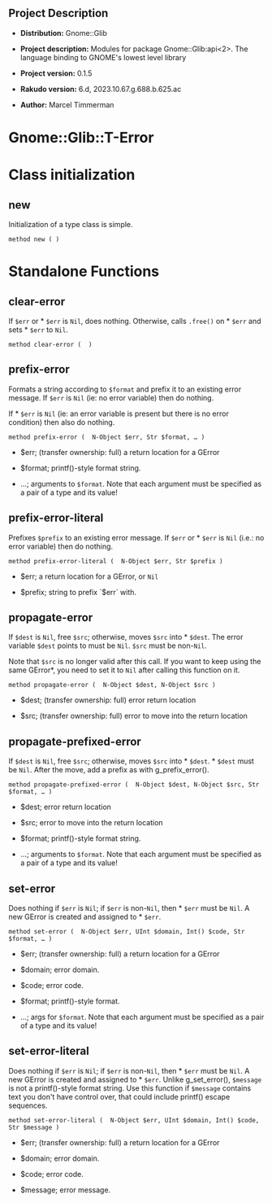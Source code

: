 Project Description
-------------------

  * **Distribution:** Gnome::Glib

  * **Project description:** Modules for package Gnome::Glib:api<2>. The language binding to GNOME's lowest level library

  * **Project version:** 0.1.5

  * **Rakudo version:** 6.d, 2023.10.67.g.688.b.625.ac

  * **Author:** Marcel Timmerman

Gnome::Glib::T-Error
====================

Class initialization
====================

new
---

Initialization of a type class is simple.

    method new ( )

Standalone Functions
====================

clear-error
-----------

If `$err` or * `$err` is `Nil`, does nothing. Otherwise, calls `.free()` on * `$err` and sets * `$err` to `Nil`.

    method clear-error (  )

prefix-error
------------

Formats a string according to `$format` and prefix it to an existing error message. If `$err` is `Nil` (ie: no error variable) then do nothing.

If * `$err` is `Nil` (ie: an error variable is present but there is no error condition) then also do nothing.

    method prefix-error (  N-Object $err, Str $format, … )

  * $err; (transfer ownership: full) a return location for a GError

  * $format; printf()-style format string.

  * …; arguments to `$format`. Note that each argument must be specified as a pair of a type and its value!

prefix-error-literal
--------------------

Prefixes `$prefix` to an existing error message. If `$err` or * `$err` is `Nil` (i.e.: no error variable) then do nothing.

    method prefix-error-literal (  N-Object $err, Str $prefix )

  * $err; a return location for a GError, or `Nil`

  * $prefix; string to prefix `$err` with.

propagate-error
---------------

If `$dest` is `Nil`, free `$src`; otherwise, moves `$src` into * `$dest`. The error variable `$dest` points to must be `Nil`. `$src` must be non-`Nil`.

Note that `$src` is no longer valid after this call. If you want to keep using the same GError*, you need to set it to `Nil` after calling this function on it.

    method propagate-error (  N-Object $dest, N-Object $src )

  * $dest; (transfer ownership: full) error return location

  * $src; (transfer ownership: full) error to move into the return location

propagate-prefixed-error
------------------------

If `$dest` is `Nil`, free `$src`; otherwise, moves `$src` into * `$dest`. * `$dest` must be `Nil`. After the move, add a prefix as with g_prefix_error().

    method propagate-prefixed-error (  N-Object $dest, N-Object $src, Str $format, … )

  * $dest; error return location

  * $src; error to move into the return location

  * $format; printf()-style format string.

  * …; arguments to `$format`. Note that each argument must be specified as a pair of a type and its value!

set-error
---------

Does nothing if `$err` is `Nil`; if `$err` is non-`Nil`, then * `$err` must be `Nil`. A new GError is created and assigned to * `$err`.

    method set-error (  N-Object $err, UInt $domain, Int() $code, Str $format, … )

  * $err; (transfer ownership: full) a return location for a GError

  * $domain; error domain.

  * $code; error code.

  * $format; printf()-style format.

  * …; args for `$format`. Note that each argument must be specified as a pair of a type and its value!

set-error-literal
-----------------

Does nothing if `$err` is `Nil`; if `$err` is non-`Nil`, then * `$err` must be `Nil`. A new GError is created and assigned to * `$err`. Unlike g_set_error(), `$message` is not a printf()-style format string. Use this function if `$message` contains text you don't have control over, that could include printf() escape sequences.

    method set-error-literal (  N-Object $err, UInt $domain, Int() $code, Str $message )

  * $err; (transfer ownership: full) a return location for a GError

  * $domain; error domain.

  * $code; error code.

  * $message; error message.
